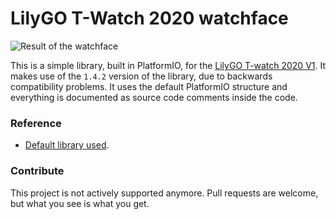 # LilyGO T-Watch 2020 watchface

![Result of the watchface](./img/result.gif)

This is a simple library, built in PlatformIO, for the [LilyGO T-watch 2020 V1](https://www.lilygo.cc/products/t-watch-2020-v1). It makes use of the `1.4.2` version of the library, due to backwards compatibility problems. It uses the default PlatformIO structure and everything is documented as source code comments inside the code.

### Reference
- [Default library used](https://registry.platformio.org/libraries/xinyuan-lilygo/TTGO%20TWatch%20Library?version=1.4.2).

### Contribute
This project is not actively supported anymore. Pull requests are welcome, but what you see is what you get.